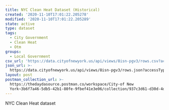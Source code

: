 ```yaml
---
title: NYC Clean Heat Dataset (Historical)
created: '2020-11-10T17:01:22.205278'
modified: '2020-11-10T17:01:22.205289'
state: active
type: dataset
tags:
  - City Government
  - Clean Heat
  - Otm
groups:
  - Local Government
csv_url: 'https://data.cityofnewyork.us/api/views/8isn-pgv3/rows.csv?accessType=DOWNLOAD'
json_url: >-
  https://data.cityofnewyork.us/api/views/8isn-pgv3/rows.json?accessType=DOWNLOAD
layout: post
postman_collection_url: >-
  https://thedaydasource.postman.co/workspace/City-of New
  York~3b6f7a46-5db5-42b1-80fe-9fbef41e3e06/collection/937c3d61-d30d-4d42-a588-9ca4ea82ca17
---
```

NYC Clean Heat dataset
